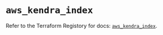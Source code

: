 # `aws_kendra_index`

Refer to the Terraform Registory for docs: [`aws_kendra_index`](https://registry.terraform.io/providers/hashicorp/aws/4.63.0/docs/resources/kendra_index).
